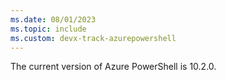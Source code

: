 ```yaml
---
ms.date: 08/01/2023
ms.topic: include
ms.custom: devx-track-azurepowershell
---
```


The current version of Azure PowerShell is 10.2.0.
